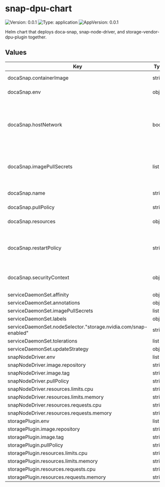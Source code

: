# snap-dpu-chart

![Version: 0.0.1](https://img.shields.io/badge/Version-0.0.1-informational?style=flat-square) ![Type: application](https://img.shields.io/badge/Type-application-informational?style=flat-square) ![AppVersion: 0.0.1](https://img.shields.io/badge/AppVersion-0.0.1-informational?style=flat-square)

Helm chart that deploys doca-snap, snap-node-driver, and storage-vendor-dpu-plugin together.

## Values

| Key | Type | Default | Description |
|-----|------|---------|-------------|
| docaSnap.containerImage | string | `"nvcr.io/nvstaging/doca/doca_snap:4.5.0-6-doca2.9.0"` | Container image |
| docaSnap.env | object | `{"APP_ARGS":"","SNAP_RPC_INIT_CONF":"","SPDK_RPC_INIT_CONF":"","SPDK_RPC_INIT_CONF_JSON":"","SPDK_XLIO_PATH":""}` | Environment variables |
| docaSnap.hostNetwork | bool | `true` | Use the host network (often true for low-level DPU or system tasks) |
| docaSnap.imagePullSecrets | list | `[]` | Image pull secrets (if pulling from a private registry) |
| docaSnap.name | string | `"doca-snap"` | DaemonSet name used in metadata.  |
| docaSnap.pullPolicy | string | `"IfNotPresent"` |  |
| docaSnap.resources | object | `{"limits":{"cpu":"16","hugepages-2Mi":"4Gi","memory":"4Gi"},"requests":{"cpu":"8","hugepages-2Mi":"4Gi","memory":"2Gi"}}` | Resource requests and limits |
| docaSnap.restartPolicy | string | `"Always"` | Restart policy for the DaemonSet pods |
| docaSnap.securityContext | object | `{"capabilities":{"add":["IPC_LOCK","SYS_RAWIO","SYS_NICE"]},"privileged":true}` | Security context for the container |
| serviceDaemonSet.affinity | object | `{}` |  |
| serviceDaemonSet.annotations | object | `{}` |  |
| serviceDaemonSet.imagePullSecrets | list | `[]` |  |
| serviceDaemonSet.labels | object | `{}` |  |
| serviceDaemonSet.nodeSelector."storage.nvidia.com/snap-enabled" | string | `"true"` |  |
| serviceDaemonSet.tolerations | list | `[]` |  |
| serviceDaemonSet.updateStrategy | object | `{}` |  |
| snapNodeDriver.env | list | `[]` |  |
| snapNodeDriver.image.repository | string | `"example.com/snap-node-driver"` |  |
| snapNodeDriver.image.tag | string | `""` |  |
| snapNodeDriver.pullPolicy | string | `"IfNotPresent"` |  |
| snapNodeDriver.resources.limits.cpu | string | `"200m"` |  |
| snapNodeDriver.resources.limits.memory | string | `"256Mi"` |  |
| snapNodeDriver.resources.requests.cpu | string | `"50m"` |  |
| snapNodeDriver.resources.requests.memory | string | `"128Mi"` |  |
| storagePlugin.env | list | `[]` |  |
| storagePlugin.image.repository | string | `"example.com/storage-vendor-dpu-plugin"` |  |
| storagePlugin.image.tag | string | `""` |  |
| storagePlugin.pullPolicy | string | `"IfNotPresent"` |  |
| storagePlugin.resources.limits.cpu | string | `"200m"` |  |
| storagePlugin.resources.limits.memory | string | `"256Mi"` |  |
| storagePlugin.resources.requests.cpu | string | `"50m"` |  |
| storagePlugin.resources.requests.memory | string | `"128Mi"` |  |

